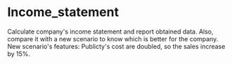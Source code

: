 # Income_statement

Calculate company's income statement and report obtained data. Also, compare it with a new scenario to know which is better for the company.
New scenario's features: Publicty's cost are doubled, so the sales increase by 15%.
